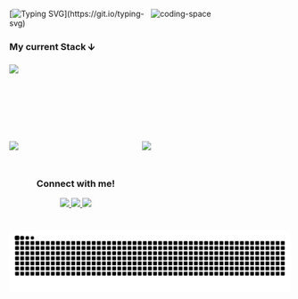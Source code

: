 <div>
   <img align="right" height="250px" width="250px" alt="coding-space" src="Octocat.gif">
  
  [![Typing SVG](https://readme-typing-svg.demolab.com?font=Fira+Code&size=22&pause=1000&color=8CFFB8&random=false&width=500&lines=Hey+Devs%2C+my+name+is+Enzo+Rodrigues!;I'm+a+junior+Fullstack+developer!)](https://git.io/typing-svg)

</div>

<div>
  
  <h3>My current Stack 🡫</h3>
  
   <a href="https://skillicons.dev">
      <img src="https://skillicons.dev/icons?i=nodejs,express,react,mysql,php,js,html,css,git" />
   </a>

<div>

<br>
<br>
<br>
<br>
<br>
<br>
<br>

 <div> 
 
   <img  src="https://github-readme-stats.vercel.app/api?username=rodriguessz&theme=blueberry&count_private=true&hide_border=true&line_height=20"/> 
   <img height="160em" align="right" src="https://github-readme-stats.vercel.app/api/top-langs/?username=rodriguessz&layout=compact&theme=blueberry&count_private=true&hide_border=true"/>

 </div>

<br>

##
<div align="center">
 <h3 >Connect with me!</h3>
 
   <a href="mailto:enzo.orodrigues03@gmail.com">
     <img src="https://img.shields.io/badge/Gmail-D14836?style=for-the-badge&logo=gmail&logoColor=white">
   </a>
   <a href="https://www.linkedin.com/in/enzo-rodrigues-b9bb33232/" target="_blank">
     <img src="https://img.shields.io/badge/-LinkedIn-%230077B5?style=for-the-badge&logo=linkedin&logoColor=white" target="_blank">
   </a>
   <a href="https://discord.gg/4xwpXUxp" target="_blank">
     <img src="https://img.shields.io/badge/Discord-7289DA?style=for-the-badge&logo=discord&logoColor=white" target="_blank">
   </a>
 
</div>


<picture>
  <source media="(prefers-color-scheme: dark)" srcset="https://raw.githubusercontent.com/rodriguessz/rodriguessz/output/github-contribution-grid-snake-dark.svg">
  <source media="(prefers-color-scheme: light)" srcset="https://raw.githubusercontent.com/rodriguessz/rodriguessz/output/github-contribution-grid-snake.svg">
  <img alt="github contribution grid snake animation" src="https://raw.githubusercontent.com/rodriguessz/rodriguessz/output/github-contribution-grid-snake.svg">
</picture>

